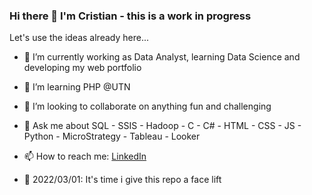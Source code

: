 ### Hi there 👋 I'm Cristian - this is a work in progress

<!--
**rosalescristian/rosalescristian** is a ✨ _special_ ✨ repository because its `README.md` (this file) appears on your GitHub profile.

Here are some ideas to get you started:
-->

Let's use the ideas already here...

- 🔭 I’m currently working as Data Analyst, learning Data Science and developing my web portfolio
<!-- - ⚡ I'm trying to develop a Mobile App -->
- 🌱 I’m learning PHP @UTN
- 👯 I’m looking to collaborate on anything fun and challenging
- 💬 Ask me about SQL - SSIS - Hadoop - C - C# - HTML - CSS - JS - Python - MicroStrategy - Tableau - Looker
- 📫 How to reach me: [LinkedIn](https://www.linkedin.com/in/cristianmrosales/)

- 🤔 2022/03/01: It's time i give this repo a face lift

<!--
- 😄 Pronouns: ...
- ⚡ Fun fact: ...
-->
